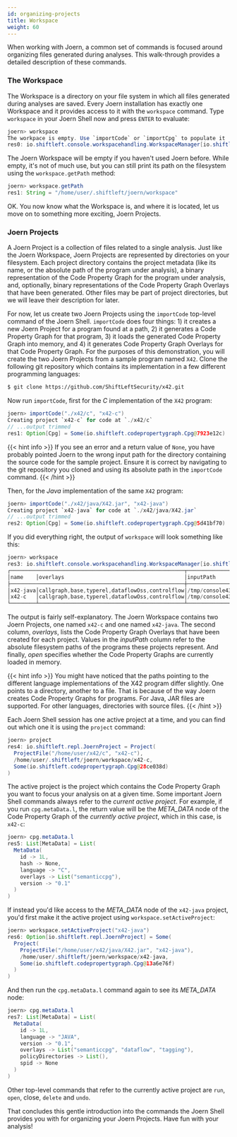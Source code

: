 ```yaml
---
id: organizing-projects
title: Workspace
weight: 60
---
```


When working with Joern, a common set of commands is focused around organizing files generated during analyses. This walk-through provides a detailed description of these commands.


### The Workspace

The Workspace is a directory on your file system in which all files generated during analyses are saved. Every Joern installation has exactly one Workspace and it provides access to it with the `workspace` command.  Type `workspace` in your Joern Shell now and press `ENTER` to evaluate:

```java
joern> workspace
The workpace is empty. Use `importCode` or `importCpg` to populate it
res0: io.shiftleft.console.workspacehandling.WorkspaceManager[io.shiftleft.repl.JoernProject] = empty
```

The Joern Workspace will be empty if you haven't used Joern before. While empty, it's not of much use, but you can still print its path on the filesystem using the `workspace.getPath` method:

```java
joern> workspace.getPath
res1: String = "/home/user/.shiftleft/joern/workspace"
```

OK. You now know what the Workspace is, and where it is located, let us move on to something more exciting, Joern Projects.

### Joern Projects

A Joern Project is a collection of files related to a single analysis. Just like the Joern Workspace, Joern Projects are represented by directories on your filesystem. Each project directory contains the project metadata (like its name, or the absolute path of the program under analysis), a binary representation of the Code Property Graph for the program under analysis, and, optionally, binary representations of the Code Property Graph Overlays that have been generated. Other files may be part of project directories, but we will leave their description for later.

For now, let us create two Joern Projects using the `importCode` top-level command of the Joern Shell. `importCode` does four things: 1) it creates a new Joern Project for a program found at a path, 2) it generates a Code Property Graph for that program, 3) it loads the generated Code Property Graph into memory, and 4) it generates Code Property Graph Overlays for that Code Property Graph. For the purposes of this demonstration, you will create the two Joern Projects from a sample program named `X42`. Clone the following git repository which contains its implementation in a few different programming languages:

```bash
$ git clone https://github.com/ShiftLeftSecurity/x42.git
```

Now run `importCode`, first for the _C_ implementation of the `X42` program: 

```java
joern> importCode("./x42/c", "x42-c")
Creating project `x42-c` for code at `./x42/c`
// ...output trimmed
res1: Option[Cpg] = Some(io.shiftleft.codepropertygraph.Cpg@7923e12c)
```

{{< hint info >}}
If you see an error and a return value of `None`, you have probably pointed Joern to the wrong input path for the directory containing the source code for the sample project. Ensure it is correct by navigating to the git repository you cloned and using its absolute path in the `importCode` command.
{{< /hint >}}

Then, for the _Java_ implementation of the same `X42` program:

```java
joern> importCode("./x42/java/X42.jar", "x42-java")
Creating project `x42-java` for code at `./x42/java/X42.jar`
// ...output trimmed
res2: Option[Cpg] = Some(io.shiftleft.codepropertygraph.Cpg@5d41bf70)
```

If you did everything right, the output of `workspace` will look something like this:

```java
joern> workspace 
res3: io.shiftleft.console.workspacehandling.WorkspaceManager[io.shiftleft.repl.JoernProject] = 
┌───────────────────────────────────────────────────────┬───────────────────────────────┬─────┐
│name    │overlays                                      │inputPath                      │open │
├───────────────────────────────────────────────────────┼───────────────────────────────┼─────┤
│x42-java│callgraph,base,typerel,dataflowOss,controlflow│/tmp/console4337910945839239307│false│
│x42-c   │callgraph,base,typerel,dataflowOss,controlflow│/tmp/console4337910945839239307│false│
└────────┴──────────────────────────────────────────────┴───────────────────────────────┴─────┘
```

The output is fairly self-explanatory. The Joern Workspace contains two Joern Projects, one named `x42-c` and one named `x42-java`. The second column, _overlays_, lists the Code Property Graph Overlays that have been created for each project.  Values in the _inputPath_ column refer to the absolute filesystem paths of the programs these projects represent. And finally, _open_ specifies whether the Code Property Graphs are currently loaded in memory.

{{< hint info >}}
You might have noticed that the paths pointing to the different language implementations of the X42 program differ slightly. One points to a directory, another to a file. That is because of the way Joern creates Code Property Graphs for programs. For Java, JAR files are supported. For other languages, directories with source files.
{{< /hint >}}

Each Joern Shell session has one active project at a time, and you can find out which one it is using the `project` command:

```java
joern> project 
res4: io.shiftleft.repl.JoernProject = Project(
  ProjectFile("/home/user/x42/c", "x42-c"),
  /home/user/.shiftleft/joern/workspace/x42-c,
  Some(io.shiftleft.codepropertygraph.Cpg@28ce038d)
)
```

The active project is the project which contains the Code Property Graph you want to focus your analysis on at a given time. Some important Joern Shell commands always refer to the _current active project_. For example, if you run `cpg.metaData.l`, the return value will be the _META_DATA_ node of the Code Property Graph of the _currently active project_, which in this case, is `x42-c`:

```java
joern> cpg.metaData.l
res5: List[MetaData] = List(
  MetaData(
    id -> 1L,
    hash -> None,
    language -> "C",
    overlays -> List("semanticcpg"),
    version -> "0.1"
  )
)
```

If instead you'd like access to the _META_DATA_ node of the `x42-java` project, you'd first make it the active project using `workspace.setActiveProject`:

```java
joern> workspace.setActiveProject("x42-java") 
res6: Option[io.shiftleft.repl.JoernProject] = Some(
  Project(
    ProjectFile("/home/user/x42/java/X42.jar", "x42-java"),
    /home/user/.shiftleft/joern/workspace/x42-java,
    Some(io.shiftleft.codepropertygraph.Cpg@13a6e76f)
  )
)
```

And then run the `cpg.metaData.l` command again to see its _META_DATA_ node:

```java
joern> cpg.metaData.l 
res7: List[MetaData] = List(
  MetaData(
    id -> 1L,
    language -> "JAVA",
    version -> "0.1",
    overlays -> List("semanticcpg", "dataflow", "tagging"),
    policyDirectories -> List(),
    spid -> None
  )
)
```

Other top-level commands that refer to the currently active project are `run`, `open`, close, `delete` and `undo`.


That concludes this gentle introduction into the commands the Joern Shell provides you with for organizing your Joern Projects. Have fun with your analysis!

